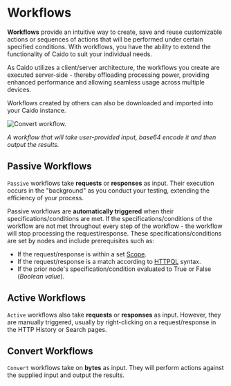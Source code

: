 # Workflows

**Workflows** provide an intuitive way to create, save and reuse customizable actions or sequences of actions that will be performed under certain specified conditions. With workflows, you have the ability to extend the functionality of Caido to suit your individual needs.

As Caido utilizes a client/server architecture, the workflows you create are executed server-side - thereby offloading processing power, providing enhanced performance and allowing seamless usage across multiple devices.

Workflows created by others can also be downloaded and imported into your Caido instance.

<img alt="Convert workflow." src="/_images/workflow_convert_basic.png" center/>

_A workflow that will take user-provided input, base64 encode it and then output the results._

## Passive Workflows

`Passive` workflows take **requests** or **responses** as input. Their execution occurs in the "background" as you conduct your testing, extending the efficiency of your process.

Passive workflows are **automatically triggered** when their specifications/conditions are met. If the specifications/conditions of the workflow are not met throughout every step of the workflow - the workflow will stop processing the request/response. These specifications/conditions are set by nodes and include prerequisites such as:

- If the request/response is within a set [Scope](/guides/search.md).
- If the request/response is a match according to [HTTPQL](/reference/httpql.md) syntax.
- If the prior node's specification/condition evaluated to True or False (_Boolean value_).

## Active Workflows

`Active` workflows also take **requests** or **responses** as input. However, they are manually triggered, usually by right-clicking on a request/response in the HTTP History or Search pages.

## Convert Workflows

`Convert` workflows take on **bytes** as input. They will perform actions against the supplied input and output the results.
